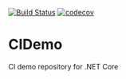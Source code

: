 [![Build Status](https://travis-ci.org/Drag13/CIDemo.svg?branch=master)](https://travis-ci.org/Drag13/CIDemo)
[![codecov](https://codecov.io/gh/Drag13/CIDemo/branch/master/graph/badge.svg)](https://codecov.io/gh/Drag13/CIDemo)

# CIDemo
CI demo repository for .NET Core